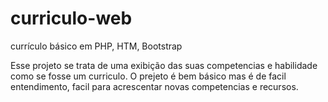 # curriculo-web
currículo básico em PHP, HTM, Bootstrap

Esse projeto se trata de uma exibição das suas competencias e habilidade como se fosse um curriculo.
O prejeto é bem básico mas é de facil entendimento, facil para acrescentar novas competencias e recursos.
